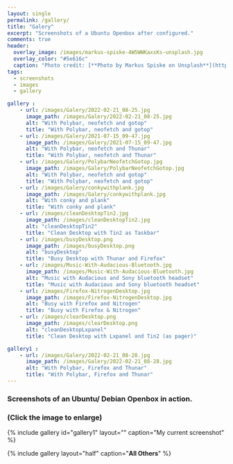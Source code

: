 ```yaml
---
layout: single
permalink: /gallery/
title: "Galery"
excerpt: "Screenshots of a Ubuntu Openbox after configured."
comments: true
header:
  overlay_image: /images/markus-spiske-4W5WWKaxsKs-unsplash.jpg
  overlay_color: "#5e616c"
  caption: "Photo credit: [**Photo by Markus Spiske on Unsplash**](https://unsplash.com/photos/4W5WWKaxsKs)"
tags:
  - screenshots
  - images
  - gallery

gallery :
    - url: /images/Galery/2022-02-21_08-25.jpg
      image_path: /images/Galery/2022-02-21_08-25.jpg
      alt: "With Polybar, neofetch and gotop"
      title: "With Polybar, neofetch and gotop"    
    - url: /images/Galery/2021-07-15_09-47.jpg
      image_path: /images/Galery/2021-07-15_09-47.jpg
      alt: "With Polybar, neofetch and Thunar"
      title: "With Polybar, neofetch and Thunar"
    - url: /images/Galery/PolybarNeofetchGotop.jpg
      image_path: /images/Galery/PolybarNeofetchGotop.jpg
      alt: "With Polybar, neofetch and gotop"
      title: "With Polybar, neofetch and gotop"
    - url: /images/Galery/conkywithplank.jpg
      image_path: /images/Galery/conkywithplank.jpg
      alt: "With conky and plank"   
      title: "With conky and plank"
    - url: /images/cleanDesktopTin2.jpg
      image_path: /images/cleanDesktopTin2.jpg
      alt: "cleanDesktopTin2"
      title: "Clean Desktop with Tin2 as Taskbar"
    - url: /images/busyDesktop.png
      image_path: /images/busyDesktop.png
      alt: "busyDesktop"
      title: "Busy Desktop with Thunar and Firefox"
    - url: /images/Music-With-Audacious-Bluetooth.jpg
      image_path: /images/Music-With-Audacious-Bluetooth.jpg
      alt: "Music with Audacious and Sony bluetooth headset"
      title: "Music with Audacious and Sony bluetooth headset"
    - url: /images/Firefox-NitrogenDesktop.jpg
      image_path: /images/Firefox-NitrogenDesktop.jpg
      alt: "Busy with Firefox and Nitrogen"
      title: "Busy with Firefox & Nitrogen"
    - url: /images/clearDesktop.png
      image_path: /images/clearDesktop.png
      alt: "cleanDesktopLxpanel"
      title: "Clean Desktop with Lxpanel and Tin2 (as pager)"

gallery1 : 
    - url: /images/Galery/2022-02-21_08-28.jpg
      image_path: /images/Galery/2022-02-21_08-28.jpg
      alt: "With Polybar, Firefox and Thunar"
      title: "With Polybar, Firefox and Thunar"
---
```

### Screenshots of an Ubuntu/ Debian Openbox in action.
### (Click the image to enlarge)
{% include gallery id="gallery1" layout="" caption="My current screenshot" %}

{% include gallery layout="half" caption="**All Others**" %}
